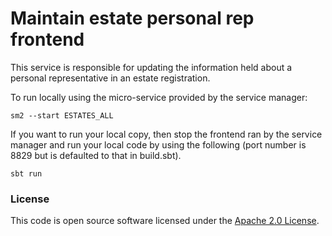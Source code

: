 # Maintain estate personal rep frontend

This service is responsible for updating the information held about a personal representative in an estate registration.

To run locally using the micro-service provided by the service manager:

```
sm2 --start ESTATES_ALL
```

If you want to run your local copy, then stop the frontend ran by the service manager and run your local code by using the following (port number is 8829 but is defaulted to that in build.sbt).

`sbt run`

### License

This code is open source software licensed under the [Apache 2.0 License]("http://www.apache.org/licenses/LICENSE-2.0.html").
